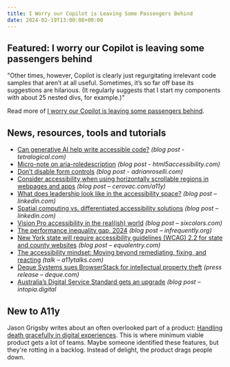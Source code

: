 ```yaml
---
title: I Worry our Copilot is Leaving Some Passengers Behind
date: 2024-02-19T13:00:08+00:00
---
```


## Featured: I worry our Copilot is leaving some passengers behind

"Other times, however, Copilot is clearly just regurgitating irrelevant code samples that aren’t at all useful. Sometimes, it’s so far off base its suggestions are hilarious. (It regularly suggests that I start my components with about 25 nested divs, for example.)"

Read more of [I worry our Copilot is leaving some passengers behind](https://joshcollinsworth.com/blog/copilot).

## News, resources, tools and tutorials

- [Can generative AI help write accessible code?](https://tetralogical.com/blog/2024/02/12/can-generative-ai-help-write-accessible-code/) *(blog post - tetralogical.com)*
- [Micro-note on aria-roledescription](https://html5accessibility.com/stuff/2020/10/06/micro-note-on-aria-roledescription/) *(blog post - html5accessibility.com)*
- [Don’t disable form controls](https://adrianroselli.com/2024/02/dont-disable-form-controls.html) *(blog post - adrianroselli.com)*
- [Consider accessibility when using horizontally scrollable regions in webpages and apps](https://cerovac.com/a11y/2024/02/consider-accessibility-when-using-horizontally-scrollable-regions-in-webpages-and-apps/) *(blog post – cerovac.com/a11y)*
- [What does leadership look like in the accessibility space?](https://www.linkedin.com/posts/derekfeatherstone_accessibility-a11y-industryelder-activity-7162544600174297088-iYAZ) *(blog post – linkedin.com)*
- [Spatial computing vs. differentiated accessibility solutions](https://www.linkedin.com/pulse/spatial-computing-vs-differentiated-accessibility-solutions-gzhre/) *(blog post – linkedin.com)*
- [Vision Pro accessibility in the real(ish) world](https://sixcolors.com/post/2024/02/vision-pro-accessibility-in-the-realish-world/) *(blog post – sixcolors.com)*
- [The performance inequality gap, 2024](https://infrequently.org/2024/01/performance-inequality-gap-2024/) *(blog post – infrequently.org)*
- [New York state will require accessibility guidelines (WCAG) 2.2 for state and county websites](https://equalentry.com/accessibility-guidelines-new-york/) *(blog post – equalentry.com)*
- [The accessibility mindset: Moving beyond remediating, fixing, and reacting](https://a11ytalks.com/posts/2024-FEB/) *(talk – a11ytalks.com)*
- [Deque Systems sues BrowserStack for intellectual property theft](https://www.deque.com/blog/deque-systems-sues-browserstack-for-intellectual-property-theft/) *(press release – deque.com)*
- [Australia’s Digital Service Standard gets an upgrade](https://intopia.digital/articles/australias-digital-service-standard-gets-an-upgrade/) *(blog post – intopia.digital*

## New to A11y

Jason Grigsby writes about an often overlooked part of a product: [Handling death gracefully in digital experiences](https://cloudfour.com/thinks/handling-death-gracefully-in-digital-experiences/). This is where minimum viable product gets a lot of teams. Maybe someone identified these features, but they're rotting in a backlog. Instead of delight, the product drags people down.

